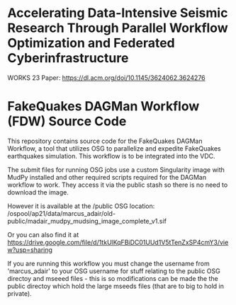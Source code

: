 # Accelerating Data-Intensive Seismic Research Through Parallel Workflow Optimization and Federated Cyberinfrastructure

WORKS 23 Paper: https://dl.acm.org/doi/10.1145/3624062.3624276

# FakeQuakes DAGMan Workflow (FDW) Source Code

This repository contains source code for the FakeQuakes DAGMan Workflow, a tool that utilizes OSG to parallelize and expedite FakeQuakes earthquakes simulation. This workflow is to be integrated into the VDC.

The submit files for running OSG jobs use a custom Singularity image with MudPy installed and other required scripts required for the DAGMan workflow to work.
They access it via the public stash so there is no need to download the image.

However it is available at the /public OSG location: /ospool/ap21/data/marcus_adair/old-public/madair_mudpy_mudsing_image_complete_v1.sif

Or you can also find it at https://drive.google.com/file/d/1tkUlKqFBiDC01UUd1V5tTenZxSP4cmY3/view?usp=sharing


If you are running this workflow you must change the username from 'marcus_adair' to your OSG username for stuff relating to the public OSG directoy and mseeed files - this is so modifications can be made the the public directoy which hold the large mseeds files (that are to big to hold in private).
